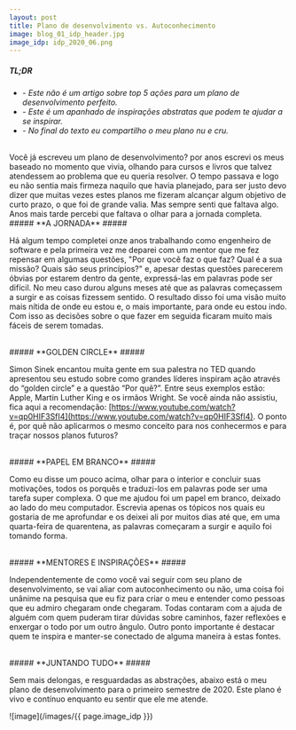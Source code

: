 ```yaml
---
layout: post
title: Plano de desenvolvimento vs. Autoconhecimento
image: blog_01_idp_header.jpg
image_idp: idp_2020_06.png
---
```


##### **TL;DR** #####
* \- _Este não é um artigo sobre top 5 ações para um plano de desenvolvimento perfeito._
* \- _Este é um apanhado de inspirações abstratas que podem te ajudar a se inspirar._
* \- _No final do texto eu compartilho o meu plano nu e cru._

<br />
Você já escreveu um plano de desenvolvimento? por anos escrevi os meus baseado no momento que vivia, olhando para cursos e livros que talvez atendessem ao problema que eu queria resolver. O tempo passava e logo eu não sentia mais firmeza naquilo que havia planejado, para ser justo devo dizer que muitas vezes estes planos me fizeram alcançar algum objetivo de curto prazo, o que foi de grande valia. Mas sempre senti que faltava algo. Anos mais tarde percebi que faltava o olhar para a jornada completa. 

<br />
##### **A JORNADA** #####

Há algum tempo completei onze anos trabalhando como engenheiro de software e pela primeira vez me deparei com um mentor que me fez repensar em algumas questões, "Por que você faz o que faz? Qual é a sua missão? Quais são seus princípios?" e, apesar destas questões parecerem óbvias por estarem dentro da gente, expressá-las em palavras pode ser difícil. No meu caso durou alguns meses até que as palavras começassem a surgir e as coisas fizessem sentido. O resultado disso foi uma visão muito mais nítida de onde eu estou e, o mais importante, para onde eu estou indo. Com isso as decisões sobre o que fazer em seguida ficaram muito mais fáceis de serem tomadas.

<br />
##### **GOLDEN CIRCLE** ##### 

Simon Sinek encantou muita gente em sua palestra no TED quando apresentou seu estudo sobre como grandes líderes inspiram ação através do “golden circle” e a questão “Por quê?”. Entre seus exemplos estão: Apple, Martin Luther King e os irmãos Wright. Se você ainda não assistiu, fica aqui a recomendação: [https://www.youtube.com/watch?v=qp0HIF3SfI4](https://www.youtube.com/watch?v=qp0HIF3SfI4).
O ponto é, por quê não aplicarmos o mesmo conceito para nos conhecermos e para traçar nossos planos futuros?

<br />
##### **PAPEL EM BRANCO** ##### 

Como eu disse um pouco acima, olhar para o interior e concluir suas motivações, todos os porquês e traduzi-los em palavras pode ser uma tarefa super complexa. O que me ajudou foi um papel em branco, deixado ao lado do meu computador. Escrevia apenas os tópicos nos quais eu gostaria de me aprofundar e os deixei ali por muitos dias até que, em uma quarta-feira de quarentena, as palavras começaram a surgir e aquilo foi tomando forma.

<br />
##### **MENTORES E INSPIRAÇÕES** ##### 

Independentemente de como você vai seguir com seu plano de desenvolvimento, se vai aliar com autoconhecimento ou não, uma coisa foi unânime na pesquisa que eu fiz para criar o meu e entender como pessoas que eu admiro chegaram onde chegaram. Todas contaram com a ajuda de alguém com quem puderam tirar dúvidas sobre caminhos, fazer reflexões e enxergar o todo por um outro ângulo. Outro ponto importante é destacar quem te inspira e manter-se conectado de alguma maneira à estas fontes.

<br />
##### **JUNTANDO TUDO** ##### 

Sem mais delongas, e resguardadas as abstrações, abaixo está o meu plano de desenvolvimento para o primeiro semestre de 2020. Este plano é vivo e contínuo enquanto eu sentir que ele me atende. 


![image](/images/{{ page.image_idp }})

